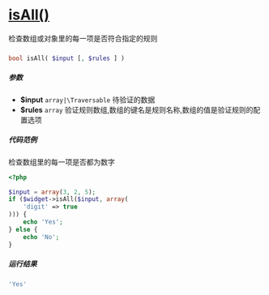 [isAll()](http://twinh.github.com/widget/api/isAll)
===================================================

检查数组或对象里的每一项是否符合指定的规则

### 
```php
bool isAll( $input [, $rules ] )
```

##### 参数
* **$input** `array|\Traversable` 待验证的数据
* **$rules** `array` 验证规则数组,数组的键名是规则名称,数组的值是验证规则的配置选项

##### 代码范例
检查数组里的每一项是否都为数字
```php
<?php

$input = array(3, 2, 5);
if ($widget->isAll($input, array(
    'digit' => true
))) {
    echo 'Yes';
} else {
    echo 'No';
}
```
##### 运行结果
```php
'Yes'
```
